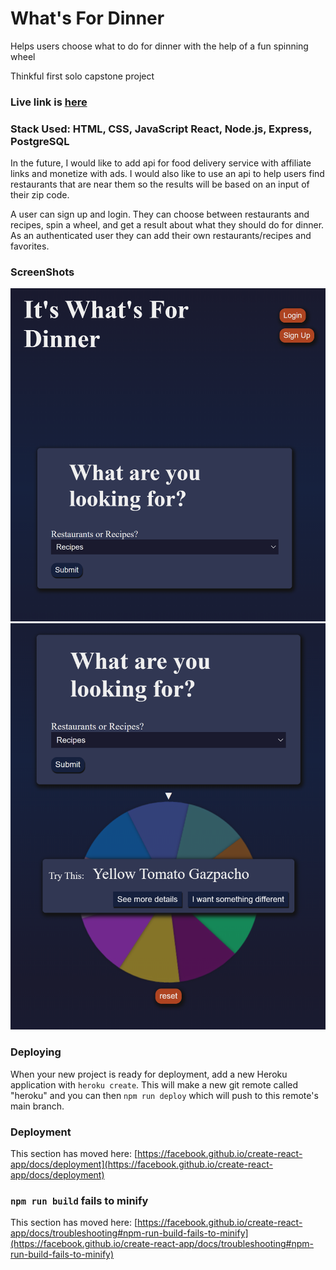 # What's For Dinner

Helps users choose what to do for dinner with the help of a fun spinning wheel

Thinkful first solo capstone project

### Live link is [here](https://whats-for-dinner-client.vercel.app/)

### Stack Used: HTML, CSS, JavaScript React, Node.js, Express, PostgreSQL

In the future, I would like to add api for food delivery service with affiliate links and monetize with ads. I would also like to use an api to help users find restaurants that are near them so the results will be based on an input of their zip code.

A user can sign up and login. They can choose between restaurants and recipes, spin a wheel, and get a result about what they should do for dinner. As an authenticated user they can add their own restaurants/recipes and favorites. 

### ScreenShots

![ScreenShot](./readMeImages/Dinner_SS.png)
![ScreenShot](./readMeImages/Dinner_SS_Wheel.png)


### Deploying

When your new project is ready for deployment, add a new Heroku application with `heroku create`. This will make a new git remote called "heroku" and you can then `npm run deploy` which will push to this remote's main branch.


### Deployment

This section has moved here: [https://facebook.github.io/create-react-app/docs/deployment](https://facebook.github.io/create-react-app/docs/deployment)

### `npm run build` fails to minify

This section has moved here: [https://facebook.github.io/create-react-app/docs/troubleshooting#npm-run-build-fails-to-minify](https://facebook.github.io/create-react-app/docs/troubleshooting#npm-run-build-fails-to-minify)

